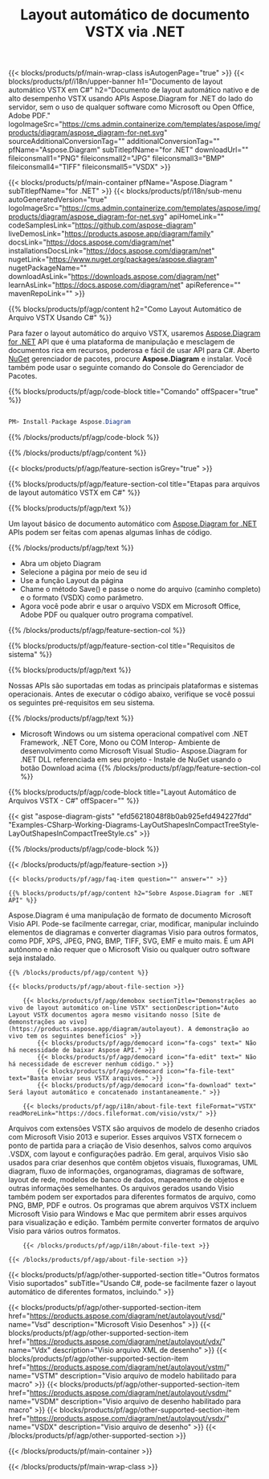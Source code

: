 ﻿---
title: Layout automático de documento VSTX via .NET 
weight: 3050
url: /pt/net/autolayout/vstx/ 
description: C# código-fonte para arquivo de layout automático vstx em .NET Framework, .NET Core, Mono Platforms.
---
{{< blocks/products/pf/main-wrap-class isAutogenPage="true" >}}
{{< blocks/products/pf/i18n/upper-banner h1="Documento de layout automático VSTX em C#" h2="Documento de layout automático nativo e de alto desempenho VSTX usando APIs Aspose.Diagram for .NET do lado do servidor, sem o uso de qualquer software como Microsoft ou Open Office, Adobe PDF." logoImageSrc="https://cms.admin.containerize.com/templates/aspose/img/products/diagram/aspose_diagram-for-net.svg" sourceAdditionalConversionTag="" additionalConversionTag="" pfName="Aspose.Diagram" subTitlepfName="for .NET" downloadUrl="" fileiconsmall1="PNG" fileiconsmall2="JPG" fileiconsmall3="BMP" fileiconsmall4="TIFF" fileiconsmall5="VSDX" >}}

{{< blocks/products/pf/main-container pfName="Aspose.Diagram " subTitlepfName="for .NET" >}}
{{< blocks/products/pf/i18n/sub-menu autoGeneratedVersion="true" logoImageSrc="https://cms.admin.containerize.com/templates/aspose/img/products/diagram/aspose_diagram-for-net.svg" apiHomeLink="" codeSamplesLink="https://github.com/aspose-diagram" liveDemosLink="https://products.aspose.app/diagram/family" docsLink="https://docs.aspose.com/diagram/net" installationsDocsLink="https://docs.aspose.com/diagram/net" nugetLink="https://www.nuget.org/packages/aspose.diagram" nugetPackageName="" downloadAsLink="https://downloads.aspose.com/diagram/net" learnAsLink="https://docs.aspose.com/diagram/net" apiReference="" mavenRepoLink="" >}}

{{% blocks/products/pf/agp/content h2="Como Layout Automático de Arquivo VSTX Usando C#" %}}

 Para fazer o layout automático do arquivo VSTX, usaremos
 [Aspose.Diagram for .NET](https://products.aspose.com/diagram/net) 
 API que é uma plataforma de manipulação e mesclagem de documentos rica em recursos, poderosa e fácil de usar API para C#. Aberto
 [NuGet](https://www.nuget.org/packages/aspose.diagram) 
 gerenciador de pacotes, procure
 **Aspose.Diagram** 
 e instalar. Você também pode usar o seguinte comando do Console do Gerenciador de Pacotes.

{{% blocks/products/pf/agp/code-block title="Comando" offSpacer="true" %}}

```cs

PM> Install-Package Aspose.Diagram


```

{{% /blocks/products/pf/agp/code-block %}}

{{% /blocks/products/pf/agp/content %}}

{{< blocks/products/pf/agp/feature-section isGrey="true" >}}

{{% blocks/products/pf/agp/feature-section-col title="Etapas para arquivos de layout automático VSTX em C#" %}}

{{% blocks/products/pf/agp/text %}}

 Um layout básico de documento automático com
 [Aspose.Diagram for .NET](https://products.aspose.com/diagram/net) 
 APIs podem ser feitas com apenas algumas linhas de código.

{{% /blocks/products/pf/agp/text %}}

+ Abra um objeto Diagram
+ Selecione a página por meio de seu id
+ Use a função Layout da página
+ Chame o método Save() e passe o nome do arquivo (caminho completo) e o formato (VSDX) como parâmetro.
+ Agora você pode abrir e usar o arquivo VSDX em Microsoft Office, Adobe PDF ou qualquer outro programa compatível.

{{% /blocks/products/pf/agp/feature-section-col %}}

{{% blocks/products/pf/agp/feature-section-col title="Requisitos de sistema" %}}

{{% blocks/products/pf/agp/text %}}

 Nossas APIs são suportadas em todas as principais plataformas e sistemas operacionais. Antes de executar o código abaixo, verifique se você possui os seguintes pré-requisitos em seu sistema.

{{% /blocks/products/pf/agp/text %}}

- Microsoft Windows ou um sistema operacional compatível com .NET Framework, .NET Core, Mono ou COM Interop- Ambiente de desenvolvimento como Microsoft Visual Studio- Aspose.Diagram for .NET DLL referenciada em seu projeto - Instale de NuGet usando o botão Download acima
{{% /blocks/products/pf/agp/feature-section-col %}}

{{% blocks/products/pf/agp/code-block title="Layout Automático de Arquivos VSTX - C#" offSpacer="" %}}

{{< gist "aspose-diagram-gists" "efd56218048f8b0ab925efd494227fdd" "Examples-CSharp-Working-Diagrams-LayOutShapesInCompactTreeStyle-LayOutShapesInCompactTreeStyle.cs" >}}


{{% /blocks/products/pf/agp/code-block %}}

{{< /blocks/products/pf/agp/feature-section >}}

    {{< blocks/products/pf/agp/faq-item question="" answer="" >}}


<!-- aboutfile Starts -->

    {{% blocks/products/pf/agp/content h2="Sobre Aspose.Diagram for .NET API" %}}

 Aspose.Diagram é uma manipulação de formato de documento Microsoft Visio API. Pode-se facilmente carregar, criar, modificar, manipular incluindo elementos de diagramas e converter diagramas Visio para outros formatos, como PDF, XPS, JPEG, PNG, BMP, TIFF, SVG, EMF e muito mais. É um API autônomo e não requer que o Microsoft Visio ou qualquer outro software seja instalado.  



    {{% /blocks/products/pf/agp/content %}}
    
    {{< blocks/products/pf/agp/about-file-section >}}
    
        {{< blocks/products/pf/agp/demobox sectionTitle="Demonstrações ao vivo de layout automático on-line VSTX" sectionDescription="Auto Layout VSTX documentos agora mesmo visitando nosso [Site de demonstrações ao vivo](https://products.aspose.app/diagram/autolayout). A demonstração ao vivo tem os seguintes benefícios" >}}
            {{< blocks/products/pf/agp/democard icon="fa-cogs" text=" Não há necessidade de baixar Aspose API." >}}
            {{< blocks/products/pf/agp/democard icon="fa-edit" text=" Não há necessidade de escrever nenhum código." >}}
            {{< blocks/products/pf/agp/democard icon="fa-file-text" text="Basta enviar seus VSTX arquivos." >}}
            {{< blocks/products/pf/agp/democard icon="fa-download" text=" Será layout automático e concatenado instantaneamente." >}}
    
        {{< blocks/products/pf/agp/i18n/about-file-text fileFormat="VSTX" readMoreLink="https://docs.fileformat.com/visio/vstx/" >}}
Arquivos com extensões VSTX são arquivos de modelo de desenho criados com Microsoft Visio 2013 e superior. Esses arquivos VSTX fornecem o ponto de partida para a criação de Visio desenhos, salvos como arquivos .VSDX, com layout e configurações padrão. Em geral, arquivos Visio são usados para criar desenhos que contêm objetos visuais, fluxogramas, UML diagram, fluxo de informações, organogramas, diagramas de software, layout de rede, modelos de banco de dados, mapeamento de objetos e outras informações semelhantes. Os arquivos gerados usando Visio também podem ser exportados para diferentes formatos de arquivo, como PNG, BMP, PDF e outros. Os programas que abrem arquivos VSTX incluem Microsoft Visio para Windows e Mac que permitem abrir esses arquivos para visualização e edição. Também permite converter formatos de arquivo Visio para vários outros formatos. 

        {{< /blocks/products/pf/agp/i18n/about-file-text >}}
    
    {{< /blocks/products/pf/agp/about-file-section >}}

<!-- aboutfile Ends -->

{{< blocks/products/pf/agp/other-supported-section title="Outros formatos Visio suportados" subTitle="Usando C#, pode-se facilmente fazer o layout automático de diferentes formatos, incluindo." >}}

{{< blocks/products/pf/agp/other-supported-section-item href="https://products.aspose.com/diagram/net/autolayout/vsd/" name="Vsd" description="Microsoft Visio Desenhos" >}}
{{< blocks/products/pf/agp/other-supported-section-item href="https://products.aspose.com/diagram/net/autolayout/vdx/" name="Vdx" description="Visio arquivo XML de desenho" >}}
{{< blocks/products/pf/agp/other-supported-section-item href="https://products.aspose.com/diagram/net/autolayout/vstm/" name="VSTM" description="Visio arquivo de modelo habilitado para macro" >}}
{{< blocks/products/pf/agp/other-supported-section-item href="https://products.aspose.com/diagram/net/autolayout/vsdm/" name="VSDM" description="Visio arquivo de desenho habilitado para macro" >}}
{{< blocks/products/pf/agp/other-supported-section-item href="https://products.aspose.com/diagram/net/autolayout/vsdx/" name="VSDX" description="Visio arquivo de desenho" >}}
{{< /blocks/products/pf/agp/other-supported-section >}}

{{< /blocks/products/pf/main-container >}}
    
{{< /blocks/products/pf/main-wrap-class >}}